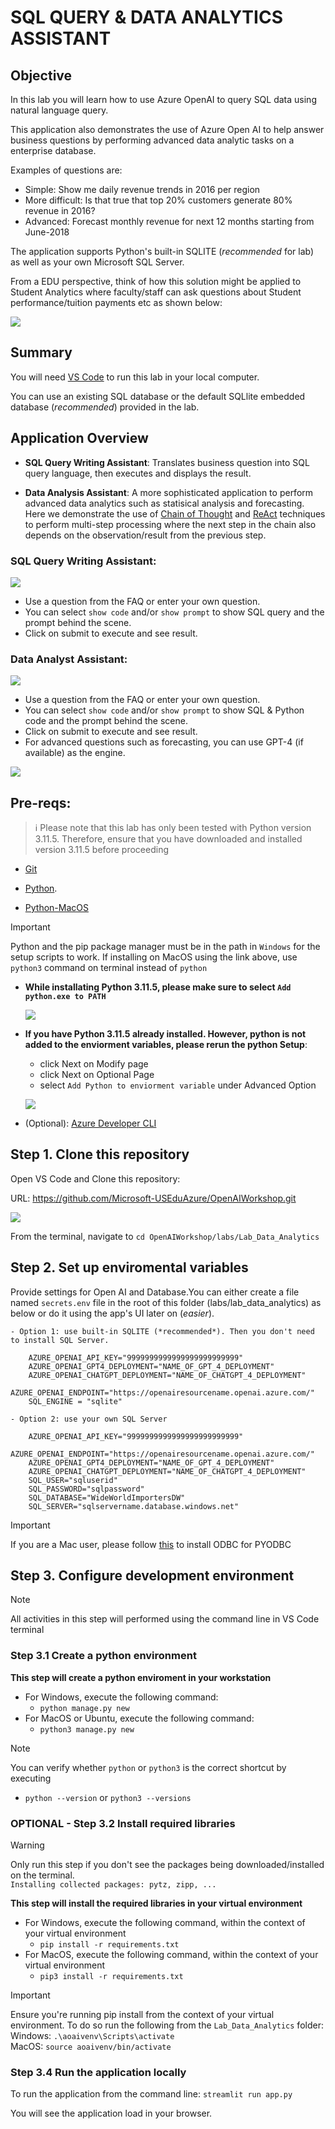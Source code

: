 # SQL QUERY & DATA ANALYTICS ASSISTANT

## Objective

In this lab you will learn how to use Azure OpenAI to query SQL data using natural language query.

This application also demonstrates the use of Azure Open AI to help answer business questions by performing advanced data analytic tasks on a enterprise database.

Examples of questions are:

- Simple: Show me daily revenue trends in 2016  per region
- More difficult: Is that true that top 20% customers generate 80% revenue in 2016?
- Advanced: Forecast monthly revenue for next 12 months starting from June-2018

The application supports Python's built-in SQLITE (*recommended* for lab) as well as your own Microsoft SQL Server.

From a EDU perspective, think of how this solution might be applied to Student Analytics where faculty/staff can ask questions about Student performance/tuition payments etc as shown below:

![](./Images/lab-3-data-1.png)

## Summary

You will need [VS Code](https://code.visualstudio.com/download) to run this lab in your local computer.

You can use an existing SQL database or the default SQLlite embedded database (*recommended*) provided in the lab.

## Application Overview

- **SQL Query Writing Assistant**: Translates business question into SQL query language, then executes and displays the result.

- **Data Analysis Assistant**: A more sophisticated application to perform advanced data analytics such as statisical analysis and forecasting. Here we demonstrate the use of [Chain of Thought](https://arxiv.org/abs/2201.11903) and [ReAct](https://arxiv.org/abs/2210.03629) techniques to perform multi-step processing where the next step in the chain also depends on the observation/result from the previous step.

### SQL Query Writing Assistant:

![](./Images/da_assistant2.png)

- Use a question from the FAQ or enter your own question.
- You can select ```show code``` and/or ```show prompt``` to show SQL query and the prompt behind the scene.
- Click on submit to execute and see result.

### Data Analyst Assistant:

![](./Images/da_assistant3.png)

- Use a question from the FAQ or enter your own question.
- You can select ```show code``` and/or ```show prompt``` to show SQL & Python code and the prompt behind the scene.
- Click on submit to execute and see result.
- For advanced questions such as forecasting, you can use GPT-4 (if available) as the engine.

![](./Images/da_assistant4.png)

## Pre-reqs:

> :information_source: Please note that this lab has only been tested with Python version 3.11.5. Therefore, ensure that you have downloaded and installed version 3.11.5 before proceeding 
 
- [Git](https://git-scm.com/downloads)​

- [Python](https://www.python.org/ftp/python/3.11.5/python-3.11.5-amd64.exe).

- [Python-MacOS](https://www.python.org/ftp/python/3.11.5/python-3.11.5-macos11.pkg)

> [!IMPORTANT]
> Python and the pip package manager must be in the path in ``Windows`` for the setup scripts to work.
> If installing on MacOS using the link above, use ``python3`` command on terminal instead of ``python``

- **While installating Python 3.11.5, please make sure to select ```Add python.exe to PATH```**

    ![](./Images/python3.11_add_to_path.png)

- **If you have Python 3.11.5 already installed. However, python is not added to the enviorment variables, please rerun the python Setup**:
    - click Next on Modify page
    - click Next on Optional Page
    - select ```Add Python to enviorment variable``` under Advanced Option

    ![](./Images//python3.11_fix.png)

- (Optional): [Azure Developer CLI​](https://aka.ms/azure-dev/install)

## Step 1. Clone this repository

Open VS Code and Clone this repository:

URL: https://github.com/Microsoft-USEduAzure/OpenAIWorkshop.git

![](./Images/lab-3-data-2.png)

From the terminal, navigate to ```cd OpenAIWorkshop/labs/Lab_Data_Analytics```

## Step 2. Set up enviromental variables

 Provide settings for Open AI and Database.You can either create a file named `secrets.env` file in the root of this folder (labs/lab_data_analytics) as below or do it using the app's UI later on (*easier*).

    - Option 1: use built-in SQLITE (*recommended*). Then you don't need to install SQL Server.

        AZURE_OPENAI_API_KEY="9999999999999999999999999"
        AZURE_OPENAI_GPT4_DEPLOYMENT="NAME_OF_GPT_4_DEPLOYMENT"
        AZURE_OPENAI_CHATGPT_DEPLOYMENT="NAME_OF_CHATGPT_4_DEPLOYMENT"
        AZURE_OPENAI_ENDPOINT="https://openairesourcename.openai.azure.com/"
        SQL_ENGINE = "sqlite"

    - Option 2: use your own SQL Server

        AZURE_OPENAI_API_KEY="9999999999999999999999999"
        AZURE_OPENAI_ENDPOINT="https://openairesourcename.openai.azure.com/"
        AZURE_OPENAI_GPT4_DEPLOYMENT="NAME_OF_GPT_4_DEPLOYMENT"
        AZURE_OPENAI_CHATGPT_DEPLOYMENT="NAME_OF_CHATGPT_4_DEPLOYMENT"
        SQL_USER="sqluserid"
        SQL_PASSWORD="sqlpassword"
        SQL_DATABASE="WideWorldImportersDW"
        SQL_SERVER="sqlservername.database.windows.net"

> [!IMPORTANT] 
> If you are a Mac user, please follow [this](https://learn.microsoft.com/en-us/sql/connect/odbc/linux-mac/install-microsoft-odbc-driver-sql-server-macos?view=sql-server-ver16) to install ODBC for PYODBC

## Step 3. Configure development environment

> [!NOTE]
> All activities in this step will performed using the command line in VS Code terminal
    
### Step 3.1 Create a python environment

**This step will create a python enviroment in your workstation**

- For Windows, execute the following command: 
   - ```python manage.py new```
- For MacOS or Ubuntu, execute the following command:
   - ```python3 manage.py new```

> [!NOTE]
> You can verify whether ```python``` or ```python3``` is the correct shortcut by executing <br>
>   - ```python --version``` or ```python3 --versions```

### OPTIONAL - Step 3.2 Install required libraries
> [!WARNING]
> Only run this step if you don't see the packages being downloaded/installed on the terminal. <br>
> `Installing collected packages: pytz, zipp, ...`

**This step will install the required libraries in your virtual environment**
- For Windows, execute the following command, within the context of your virtual environment
    - `pip install -r requirements.txt`
- For MacOS, execute the following command, within the context of your virtual environment
    - `pip3 install -r requirements.txt`

> [!IMPORTANT]
> Ensure you're running pip install from the context of your virtual environment.
> To do so run the following from the `Lab_Data_Analytics` folder: <br>
> Windows: `.\aoaivenv\Scripts\activate` <br>
> MacOS: `source aoaivenv/bin/activate` <br>

### Step 3.4 Run the application locally

To run the application from the command line: `streamlit run app.py`

You will see the application load in your browser.
